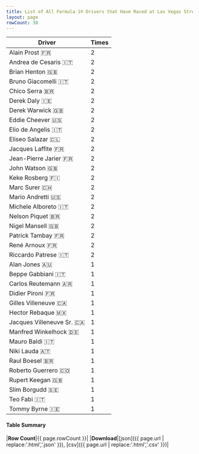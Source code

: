 ```yaml
---
title: List of All Formula 1® Drivers that Have Raced at Las Vegas Street Circuit
layout: page
rowCount: 38
---
```


| Driver | Times |
|--|--|
| Alain Prost 🇫🇷 | 2 |
| Andrea de Cesaris 🇮🇹 | 2 |
| Brian Henton 🇬🇧 | 2 |
| Bruno Giacomelli 🇮🇹 | 2 |
| Chico Serra 🇧🇷 | 2 |
| Derek Daly 🇮🇪 | 2 |
| Derek Warwick 🇬🇧 | 2 |
| Eddie Cheever 🇺🇸 | 2 |
| Elio de Angelis 🇮🇹 | 2 |
| Eliseo Salazar 🇨🇱 | 2 |
| Jacques Laffite 🇫🇷 | 2 |
| Jean-Pierre Jarier 🇫🇷 | 2 |
| John Watson 🇬🇧 | 2 |
| Keke Rosberg 🇫🇮 | 2 |
| Marc Surer 🇨🇭 | 2 |
| Mario Andretti 🇺🇸 | 2 |
| Michele Alboreto 🇮🇹 | 2 |
| Nelson Piquet 🇧🇷 | 2 |
| Nigel Mansell 🇬🇧 | 2 |
| Patrick Tambay 🇫🇷 | 2 |
| René Arnoux 🇫🇷 | 2 |
| Riccardo Patrese 🇮🇹 | 2 |
| Alan Jones 🇦🇺 | 1 |
| Beppe Gabbiani 🇮🇹 | 1 |
| Carlos Reutemann 🇦🇷 | 1 |
| Didier Pironi 🇫🇷 | 1 |
| Gilles Villeneuve 🇨🇦 | 1 |
| Hector Rebaque 🇲🇽 | 1 |
| Jacques Villeneuve Sr. 🇨🇦 | 1 |
| Manfred Winkelhock 🇩🇪 | 1 |
| Mauro Baldi 🇮🇹 | 1 |
| Niki Lauda 🇦🇹 | 1 |
| Raul Boesel 🇧🇷 | 1 |
| Roberto Guerrero 🇨🇴 | 1 |
| Rupert Keegan 🇬🇧 | 1 |
| Slim Borgudd 🇸🇪 | 1 |
| Teo Fabi 🇮🇹 | 1 |
| Tommy Byrne 🇮🇪 | 1 |

#### Table Summary

|**Row Count**|{{ page.rowCount }}|
|**Download**|[json]({{ page.url | replace:'.html','.json' }}), [csv]({{ page.url | replace:'.html','.csv' }})|
